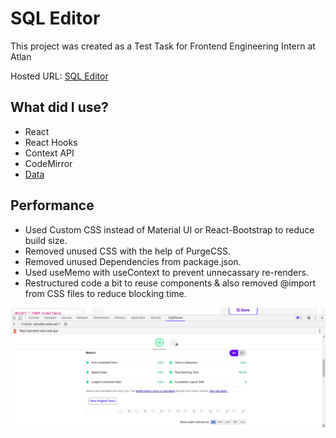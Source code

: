 # SQL Editor

This project was created as a Test Task for Frontend Engineering Intern at Atlan

Hosted URL: [SQL Editor](https://sql-editor-atlan.web.app/)

## What did I use?

- React
- React Hooks
- Context API
- CodeMirror
- [Data](https://github.com/graphql-compose/graphql-compose-examples/tree/master/examples/northwind/data/csv)

## Performance

<!-- ### Before Any Optimization
Used custom CSS to style the web application instead of Material UI or React-Bootstrap to reduce build size.

### Optimization Step 1
Here to improve performance I removed unused Dependencies from package.json. This resulted in increase of Lighthouse score by .


### Optimization Step 2
Next, I removed unused CSS with the help of PurgeCSS, increasing the performance by .

### Optimization Step 3 
To further increase performance I restructured code a bit to reuse components & also removed @import from CSS files to reduce blocking time. -->

- Used Custom CSS instead of Material UI or React-Bootstrap to reduce build size.
- Removed unused CSS with the help of PurgeCSS.
- Removed unused Dependencies from package.json.
- Used useMemo with useContext to prevent unnecassary re-renders.
- Restructured code a bit to reuse components & also removed @import from CSS files to reduce blocking time.

![Lighthouse Report](https://github.com/parthx9/SQL-Editor/blob/master/screenshot.png)
